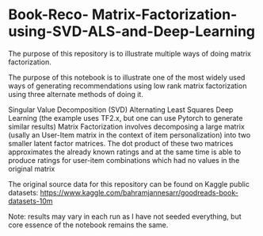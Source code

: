 # Book-Reco- Matrix-Factorization-using-SVD-ALS-and-Deep-Learning
The purpose of this repository is to illustrate multiple ways of doing matrix factorization.

The purpose of this notebook is to illustrate one of the most widely used ways of generating recommendations using low rank matrix factorization using three alternate methods of doing it.

Singular Value Decomposition (SVD)
Alternating Least Squares
Deep Learning (the example uses TF2.x, but one can use Pytorch to generate similar results)
Matrix Factorization involves decomposing a large matrix (usally an User-Item matrix in the context of item personalization) into two smaller latent factor matrices. The dot product of these two matrices approximates the already known ratings and at the same time is able to produce ratings for user-item combinations which had no values in the original matrix

The original source data for this repository can be found on Kaggle public datasets:  https://www.kaggle.com/bahramjannesarr/goodreads-book-datasets-10m

Note: results may vary in each run as I have not seeded everything, but core essence of the notebook remains the same.
